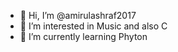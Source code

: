 - 👋 Hi, I’m @amirulashraf2017
- 👀 I’m interested in Music and also C
- 🌱 I’m currently learning Phyton

<!---
amirulashraf2017/amirulashraf2017 is a ✨ special ✨ repository because its `README.md` (this file) appears on your GitHub profile.
You can click the Preview link to take a look at your changes.
--->
